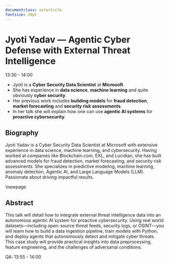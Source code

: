 ```yaml
---
documentclass: extarticle
fontsize: 20pt
---
```


# Jyoti Yadav — Agentic Cyber Defense with External Threat Intelligence

13:30 - 14:00

 * Jyoti is a **Cyber Security Data Scientist** at **Microsoft**.
 * She has experience in **data science**, **machine learning** and quite
   obviously **cyber security**.
 * Her previous work includes **building models** for **fraud detection**,
   **market forecasting** and **security risk assessments**.
 * In her talk she will explain how one can use **agentic AI systems** for
   **proactive cybersecurity**.

## Biography

Jyoti Yadav is a Cyber Security Data Scientist at Microsoft with extensive experience in data science, machine learning, and cybersecurity. Having worked at companies like Blockchain.com, EXL, and Lucidian, she has built advanced models for fraud detection, market forecasting, and security risk assessments. She specializes in predictive modeling, machine learning, anomaly detection, Agentic AI, and Large Language Models (LLM). Passionate about driving impactful results.

\newpage

## Abstract

This talk will detail how to integrate external threat intelligence data into an autonomous agentic AI system for proactive cybersecurity. Using real world datasets—including open-source threat feeds, security logs, or OSINT—you will learn how to build a data ingestion pipeline, train models with Python, and deploy agents that autonomously detect and mitigate cyber threats. This case study will provide practical insights into data preprocessing, feature engineering, and the challenges of adversarial conditions.

QA: 13:55 - 14:00
